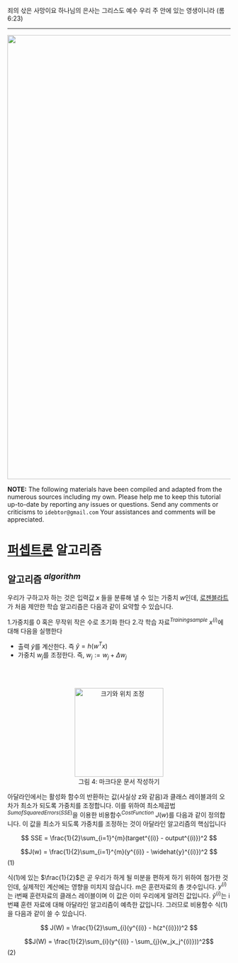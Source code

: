 죄의 삯은 사망이요 하나님의 은사는 그리스도 예수 우리 주 안에 있는 영생이니라 (롬6:23)

----
<center><img src="https://github.com/idebtor/DSpy/blob/cab9662b5ff01661ef8034289c92287d02b8e1ed/images/chap2/markdown_tutorial.jpg?raw=true" width=1000></center>


__NOTE:__ The following materials have been compiled and adapted from the numerous sources including my own. Please help me to keep this tutorial up-to-date by reporting any issues or questions. 
Send any comments or criticisms to `idebtor@gmail.com` Your assistances and comments will be appreciated.

# [퍼셉트론](https://ko.wikipedia.org/wiki/%ED%8D%BC%EC%85%89%ED%8A%B8%EB%A1%A0) 알고리즘

## 알고리즘 $^{algorithm}$

우리가 구하고자 하는 것은 입력값 $x$ 들을 분류해 낼 수 있는 가중치 $w$인데, [로젠블라트](https://ko.wikipedia.org/wiki/%ED%94%84%EB%9E%91%ED%81%AC_%EB%A1%9C%EC%A0%A0%EB%B8%94%EB%9E%AB)가 처음 제안한 학습 알고리즘은 다음과 같이 요약할 수 있습니다.


1.가중치를 $0$ 혹은 무작위 작은 수로 초기화 한다
2.각 학습 자료$^{Training sample}$ $x^{(i)}$에 대해 다음을 실행한다

* 출력 $\widehat{y}$를 계산한다. 즉 $\widehat{y} = h(w^Tx)$
* 가중치 $w_j$를 조정한다. 즉, $w_j := w_j + \Delta w_j$

<br> </br>

<center><img src="https://github.com/idebtor/KMOOC-ML/blob/master/ipynb/images/joyai/person.png?raw=true" width=200 title="크기와 위치 조정"></center>
<center>그림 4: 마크다운 문서 작성하기  </center>

아달라인에서는 활성화 함수의 반환하는 값(사실상 z와 같음)과 클래스 레이블과의 오차가 최소가 되도록 가중치를 조정합니다. 이를 위하여 최소제곱법$^{Sum of Squared Errors(SSE)}$을 이용한 비용함수$^{Cost Function}$ $J(w)$를 다음과 같이 정의합니다. 이 값을 최소가 되도록 가중치를 조정하는 것이 아달라인 알고리즘의 핵심입니다


$$
SSE = \frac{1}{2}\sum_{i=1}^{m}(target^{(i)} - output^{(i)})^2
$$


$$J(w) = \frac{1}{2}\sum_{i=1}^{m}(y^{(i)} - \widehat{y}^{(i)})^2 $$(1)

식(1)에 있는 $\frac{1}{2}$은 곧 우리가 하게 될 미분을 편하게 하기 위하여 첨가한 것인데, 실제적인 계산에는 영향을 미치지 않습니다. m은 훈련자료의 총 갯수입니다. $y^{(i)}$는 i번째 훈련자료의 클래스 레이블이며 이 값은 이미 우리에게 알려진 값입니다. $\widehat{y}^{(i)}$는 i번쨰 훈련 자료에 대해 아달라인 알고리즘이 예측한 값입니다. 그러므로 비용함수 식(1)을 다음과 같이 쓸 수 있습니다.

$$
J(W) = \frac{1}{2}\sum_{i}(y^{(i)} - h(z^{(i)}))^2
$$


$$J(W) = \frac{1}{2}\sum_{i}(y^{(i)} - \sum_{j}(w_jx_j^{(i)}))^2$$(2)


